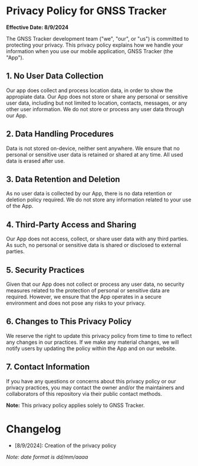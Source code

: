 # Privacy Policy for GNSS Tracker

**Effective Date: 8/9/2024**

The GNSS Tracker development team ("we", "our", or "us") is committed to protecting your privacy. This privacy policy explains how we handle your information when you use our mobile application, GNSS Tracker (the "App"). 

## 1. No User Data Collection

Our app does collect and process location data, in order to show the appropiate data.
Our App does not store or share any personal or sensitive user data, including but not limited to location, contacts, messages, or any other user information. We do not store or process any user data through our App.

## 2. Data Handling Procedures

Data is not stored on-device, neither sent anywhere. We ensure that no personal or sensitive user data is retained or shared at any time. All used data is erased after use.

## 3. Data Retention and Deletion

As no user data is collected by our App, there is no data retention or deletion policy required. We do not store any information related to your use of the App.

## 4. Third-Party Access and Sharing

Our App does not access, collect, or share user data with any third parties. As such, no personal or sensitive data is shared or disclosed to external parties.

## 5. Security Practices

Given that our App does not collect or process any user data, no security measures related to the protection of personal or sensitive data are required. However, we ensure that the App operates in a secure environment and does not pose any risks to your privacy.

## 6. Changes to This Privacy Policy

We reserve the right to update this privacy policy from time to time to reflect any changes in our practices. If we make any material changes, we will notify users by updating the policy within the App and on our website.

## 7. Contact Information

If you have any questions or concerns about this privacy policy or our privacy practices, you may contact the owner and/or the maintainers and collaborators of this repository via their public contact methods.

**Note:** This privacy policy applies solely to GNSS Tracker.


# Changelog
 - [8/9/2024]: Creation of the privacy policy


_Note: date format is dd/mm/aaaa_
